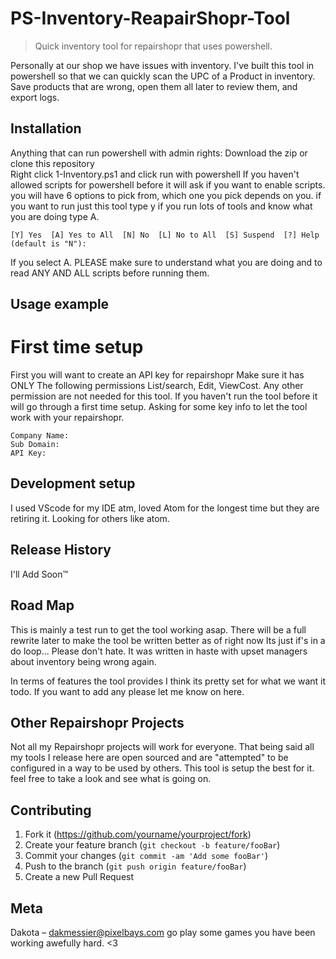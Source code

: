 # PS-Inventory-ReapairShopr-Tool
> Quick inventory tool for repairshopr that uses powershell.

Personally at our shop we have issues with inventory. I've built this tool in powershell so that we can quickly scan the UPC of a Product in inventory. Save products that are wrong, open them all later to review them, and export logs.

## Installation

Anything that can run powershell with admin rights:
Download the zip or clone this repository  
Right click 1-Inventory.ps1 and click run with powershell
If you haven't allowed scripts for powershell before it will ask if you want to enable scripts.  
you will have 6 options to pick from, which one you pick depends on you. if you want to run just this tool type y if you run lots of tools and know what you are doing type A. 
```
[Y] Yes  [A] Yes to All  [N] No  [L] No to All  [S] Suspend  [?] Help (default is "N"):
```
If you select A. PLEASE make sure to understand what you are doing and to read ANY AND ALL scripts before running them. 

## Usage example

# First time setup
First you will want to create an API key for repairshopr Make sure it has ONLY The following permissions List/search, Edit, ViewCost. Any other permission are not needed for this tool.
If you haven't run the tool before it will go through a first time setup. Asking for some key info to let the tool work with your repairshopr. 
```
Company Name:
Sub Domain: 
API Key:
```



## Development setup

I used VScode for my IDE atm, loved Atom for the longest time but they are retiring it. Looking for others like atom.

## Release History

I'll Add Soon™


## Road Map 

This is mainly a test run to get the tool working asap. There will be a full rewrite later to make the tool be written better as of right now Its just if's in a do loop... 
Please don't hate. It was written in haste with upset managers about inventory being wrong again.

In terms of features the tool provides I think its pretty set for what we want it todo. If you want to add any please let me know on here.

## Other Repairshopr Projects

Not all my Repairshopr projects will work for everyone. That being said all my tools I release here are open sourced and are "attempted" to be configured in a way to be used by others. This tool is setup the best for it. feel free to take a look and see what is going on. 

## Contributing

1. Fork it (<https://github.com/yourname/yourproject/fork>)
2. Create your feature branch (`git checkout -b feature/fooBar`)
3. Commit your changes (`git commit -am 'Add some fooBar'`)
4. Push to the branch (`git push origin feature/fooBar`)
5. Create a new Pull Request


## Meta

Dakota – dakmessier@pixelbays.com
go play some games you have been working awefully hard. <3

